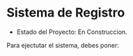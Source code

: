 <h1> Sistema de Registro</h1>

- Estado del Proyecto: En Construccion.

Para ejectutar el sistema, debes poner:

```npm install react´´´´
